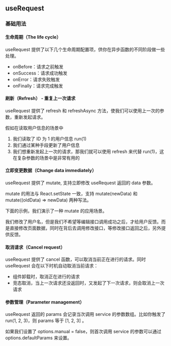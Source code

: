 ## useRequest

### 基础用法

#### 生命周期（The life cycle）

useRequest 提供了以下几个生命周期配置项，供你在异步函数的不同阶段做一些处理。

- onBefore：请求之前触发
- onSuccess：请求成功触发
- onError：请求失败触发
- onFinally：请求完成触发

#### 刷新（Refresh） - 重复上一次请求

useRequest 提供了 refresh 和 refreshAsync 方法，使我们可以使用上一次的参数，重新发起请求。

假如在读取用户信息的场景中

1. 我们读取了 ID 为 1 的用户信息 run(1)
2. 我们通过某种手段更新了用户信息
3. 我们想重新发起上一次的请求，那我们就可以使用 refresh 来代替 run(1)，这在复杂参数的场景中是非常有用的

#### 立即变更数据（Change data immediately）

useRequest 提供了 mutate, 支持立即修改 useRequest 返回的 data 参数。

mutate 的用法与 React.setState 一致，支持 mutate(newData) 和 mutate((oldData) => newData) 两种写法。

下面的示例，我们演示了一种 mutate 的应用场景。

我们修改了用户名，但是我们不希望等编辑接口调用成功之后，才给用户反馈。而是直接修改页面数据，同时在背后去调用修改接口，等修改接口返回之后，另外提供反馈。

#### 取消请求（Cancel request）

useRequest 提供了 cancel 函数，可以取消当前正在进行的请求。同时 useRequest 会在以下时机自动取消当前请求：

- 组件卸载时，取消正在进行的请求
- 竞态取消，当上一次请求还没返回时，又发起了下一次请求，则会取消上一次请求

#### 参数管理（Parameter management）

useRequest 返回的 params 会记录当次调用 service 的参数数组。比如你触发了 run(1, 2, 3)，则 params 等于 [1, 2, 3] 。

如果我们设置了 options.manual = false，则首次调用 service 的参数可以通过 options.defaultParams 来设置。
